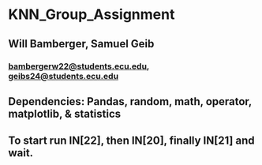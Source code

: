 # KNN_Group_Assignment
## Will Bamberger, Samuel Geib
### bambergerw22@students.ecu.edu, geibs24@students.ecu.edu

## Dependencies: Pandas, random, math, operator, matplotlib, & statistics
## To start run IN[22], then IN[20], finally IN[21] and wait.
